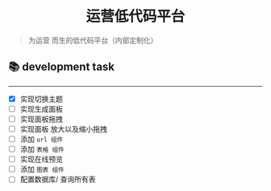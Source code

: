 <div><h1 align="center">运营低代码平台</h1></div>

> 为运营 而生的低代码平台（内部定制化）

## 📚 development task

<hr />

- [x] 实现切换主题
- [ ] 实现生成面板
- [ ] 实现面板拖拽
- [ ] 实现面板 放大以及缩小拖拽
- [ ] 添加 `url 组件`
- [ ] 添加 `表格 组件`
- [ ] 实现在线预览
- [ ] 添加 `图表 组件`
- [ ] 配置数据库/ 查询所有表
